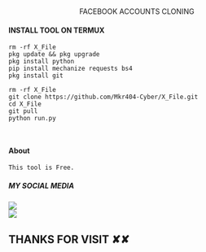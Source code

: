 
</br>
<p align="center">
      FACEBOOK ACCOUNTS CLONING 
</p>

#### INSTALL TOOL ON TERMUX
```shell
rm -rf X_File
pkg update && pkg upgrade
pkg install python
pip install mechanize requests bs4
pkg install git

rm -rf X_File
git clone https://github.com/Mkr404-Cyber/X_File.git
cd X_File
git pull
python run.py
```


```shell


```
#### About
```shell
This tool is Free.
```

##### MY SOCIAL MEDIA

[![](https://img.shields.io/badge/Github-black?logo=Github&logoColor=red&labelColor=black)](https://github.com/Mkr404-Cyber) <br>
[![](https://img.shields.io/badge/Facebook-black?logo=Facebook&logoColor=red&labelColor=black)](https://www.facebook.com/profile.php?id=100089353392207&mibextid=ZbWKwL) <br>


<h2> THANKS FOR VISIT ✘✘ <h2\>
